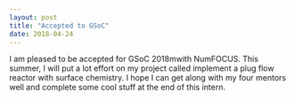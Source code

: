 ```yaml
---
layout: post
title: "Accepted to GSoC"
date: 2018-04-24 
---
```


I am pleased to be accepted for GSoC 2018mwith NumFOCUS. This summer, I will put a lot effort on my project called implement a plug flow reactor with surface chemistry. I hope I can get along with my four mentors well and complete some cool stuff at the end of this intern.
